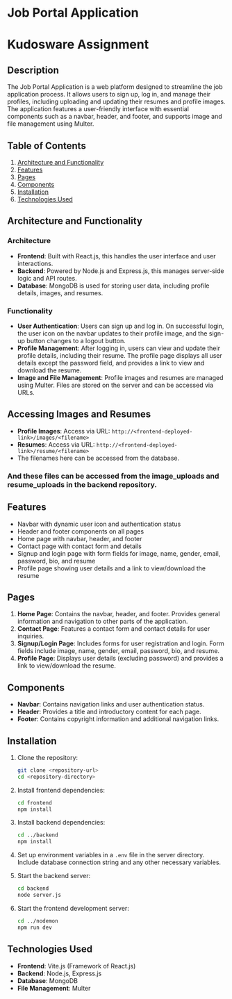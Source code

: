 # Job Portal Application

# Kudosware Assignment

## Description

The Job Portal Application is a web platform designed to streamline the job application process. It allows users to sign up, log in, and manage their profiles, including uploading and updating their resumes and profile images. The application features a user-friendly interface with essential components such as a navbar, header, and footer, and supports image and file management using Multer.

## Table of Contents

1. [Architecture and Functionality](#architecture-and-functionality)
2. [Features](#features)
3. [Pages](#pages)
4. [Components](#components)
5. [Installation](#installation)
6. [Technologies Used](#technologies-used)

## Architecture and Functionality

### Architecture

- **Frontend**: Built with React.js, this handles the user interface and user interactions.
- **Backend**: Powered by Node.js and Express.js, this manages server-side logic and API routes.
- **Database**: MongoDB is used for storing user data, including profile details, images, and resumes.

### Functionality

- **User Authentication**: Users can sign up and log in. On successful login, the user icon on the navbar updates to their profile image, and the sign-up button changes to a logout button.
- **Profile Management**: After logging in, users can view and update their profile details, including their resume. The profile page displays all user details except the password field, and provides a link to view and download the resume.
- **Image and File Management**: Profile images and resumes are managed using Multer. Files are stored on the server and can be accessed via URLs.

## Accessing Images and Resumes

- **Profile Images**: Access via URL: `http://<frontend-deployed-link>/images/<filename>`
- **Resumes**: Access via URL: `http://<frontend-deployed-link>/resume/<filename>`
- The filenames here can be accessed from the database.

### And these files can be accessed from the image_uploads and resume_uploads in the backend repository.

## Features

- Navbar with dynamic user icon and authentication status
- Header and footer components on all pages
- Home page with navbar, header, and footer
- Contact page with contact form and details
- Signup and login page with form fields for image, name, gender, email, password, bio, and resume
- Profile page showing user details and a link to view/download the resume

## Pages

1. **Home Page**: Contains the navbar, header, and footer. Provides general information and navigation to other parts of the application.
2. **Contact Page**: Features a contact form and contact details for user inquiries.
3. **Signup/Login Page**: Includes forms for user registration and login. Form fields include image, name, gender, email, password, bio, and resume.
4. **Profile Page**: Displays user details (excluding password) and provides a link to view/download the resume.

## Components

- **Navbar**: Contains navigation links and user authentication status.
- **Header**: Provides a title and introductory content for each page.
- **Footer**: Contains copyright information and additional navigation links.

## Installation

1. Clone the repository:
   ```bash
   git clone <repository-url>
   cd <repository-directory>
   ```

2. Install frontend dependencies:
   ```bash
   cd frontend
   npm install
   ```

3. Install backend dependencies:
   ```bash
   cd ../backend
   npm install
   ```

4. Set up environment variables in a `.env` file in the server directory. Include database connection string and any other necessary variables.

5. Start the backend server:
   ```bash
   cd backend
   node server.js
   ```

6. Start the frontend development server:
   ```bash
   cd ../nodemon
   npm run dev
   ```

## Technologies Used

- **Frontend**: Vite.js (Framework of React.js)
- **Backend**: Node.js, Express.js
- **Database**: MongoDB
- **File Management**: Multer
